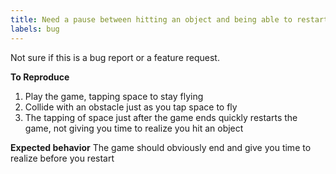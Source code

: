 ```yaml
---
title: Need a pause between hitting an object and being able to restart
labels: bug
---
```


Not sure if this is a bug report or a feature request.

**To Reproduce**
1. Play the game, tapping space to stay flying
2. Collide with an obstacle just as you tap space to fly
3. The tapping of space just after the game ends quickly restarts the game, not giving you time to realize you hit an object

**Expected behavior**
The game should obviously end and give you time to realize before you restart
